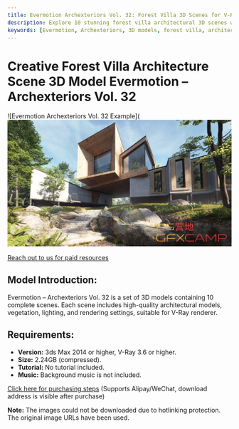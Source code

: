 ```yaml
---
title: Evermotion Archexteriors Vol. 32: Forest Villa 3D Scenes for V-Ray
description: Explore 10 stunning forest villa architectural 3D scenes with Evermotion Archexteriors Vol. 32. High-quality models, vegetation, lighting, and V-Ray render settings included. Compatible with 3ds Max 2014+ and V-Ray 3.6+.
keywords: [Evermotion, Archexteriors, 3D models, forest villa, architectural visualization, V-Ray, 3ds Max, exterior rendering, 3D scene]
---
```


# Creative Forest Villa Architecture Scene 3D Model Evermotion – Archexteriors Vol. 32

![Evermotion Archexteriors Vol. 32 Example](![alt text](image.png)

[Reach out to us for paid resources](https://wa.me/8613237610083)

## Model Introduction:

Evermotion – Archexteriors Vol. 32 is a set of 3D models containing 10 complete scenes. Each scene includes high-quality architectural models, vegetation, lighting, and rendering settings, suitable for V-Ray renderer.

## Requirements:

*   **Version:** 3ds Max 2014 or higher, V-Ray 3.6 or higher.
*   **Size:** 2.24GB (compressed).
*   **Tutorial:** No tutorial included.
*   **Music:** Background music is not included.

[Click here for purchasing steps](https://www.gfxcamp.com/buy-help)
(Supports Alipay/WeChat, download address is visible after purchase)

**Note:** The images could not be downloaded due to hotlinking protection. The original image URLs have been used.
